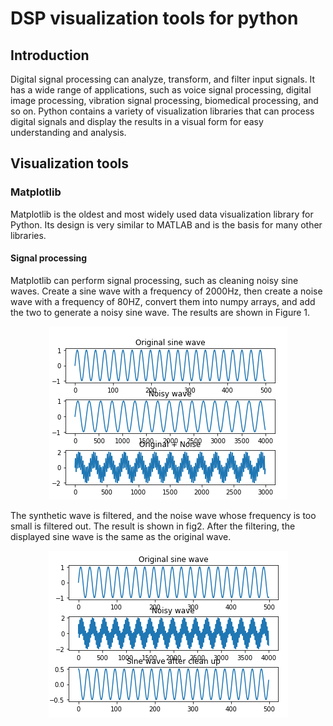 # DSP visualization tools for python
## Introduction
Digital signal processing can analyze, transform, and filter input signals. It has a wide range of applications, such as voice signal processing, digital image processing, vibration signal processing, biomedical processing, and so on. Python contains a variety of visualization libraries that can process digital signals and display the results in a visual form for easy understanding and analysis.

## Visualization tools
### Matplotlib
Matplotlib is the oldest and most widely used data visualization library for Python. Its design is very similar to MATLAB and is the basis for many other libraries.

#### Signal processing
Matplotlib can perform signal processing, such as cleaning noisy sine waves.
Create a sine wave with a frequency of 2000Hz, then create a noise wave with a frequency of 80HZ, convert them into numpy arrays, and add the two to generate a noisy sine wave. The results are shown in Figure 1.   
<p align="center">
<img src="https://github.com/lqi25/MiniProject3/blob/master/img/fig1.png"/> 
</p>
The synthetic wave is filtered, and the noise wave whose frequency is too small is filtered out. The result is shown in fig2. After the filtering, the displayed sine wave is the same as the original wave.   
<p align="center">
<img src="https://github.com/lqi25/MiniProject3/blob/master/img/fig2.png"/> 
</p>
